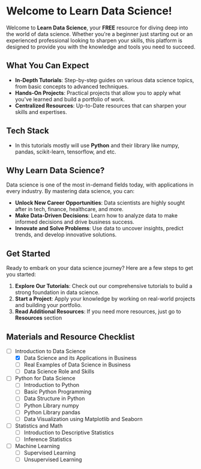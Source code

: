 # Welcome to Learn Data Science!

Welcome to **Learn Data Science**, your **FREE** resource for diving deep into the world of data science. Whether you're a beginner just starting out or an experienced professional looking to sharpen your skills, this platform is designed to provide you with the knowledge and tools you need to succeed.

## What You Can Expect

- **In-Depth Tutorials**: Step-by-step guides on various data science topics, from basic concepts to advanced techniques.
- **Hands-On Projects**: Practical projects that allow you to apply what you've learned and build a portfolio of work.
- **Centralized Resources**: Up-to-Date resources that can sharpen your skills and expertises.

## Tech Stack

- In this tutorials mostly will use **Python** and their library like numpy, pandas, scikit-learn, tensorflow, and etc.

## Why Learn Data Science?

Data science is one of the most in-demand fields today, with applications in every industry. By mastering data science, you can:

- **Unlock New Career Opportunities**: Data scientists are highly sought after in tech, finance, healthcare, and more.
- **Make Data-Driven Decisions**: Learn how to analyze data to make informed decisions and drive business success.
- **Innovate and Solve Problems**: Use data to uncover insights, predict trends, and develop innovative solutions.

## Get Started

Ready to embark on your data science journey? Here are a few steps to get you started:

1. **Explore Our Tutorials**: Check out our comprehensive tutorials to build a strong foundation in data science.
2. **Start a Project**: Apply your knowledge by working on real-world projects and building your portfolio.
3. **Read Additional Resources**: If you need more resources, just go to **Resources** section

## Materials and Resource Checklist

- [ ] Introduction to Data Science
  - [x] Data Science and its Applications in Business
  - [ ] Real Examples of Data Science in Business
  - [ ] Data Science Role and Skills
- [ ] Python for Data Science
  - [ ] Introduction to Python
  - [ ] Basic Python Programming
  - [ ] Data Structure in Python
  - [ ] Python Library numpy
  - [ ] Python Library pandas
  - [ ] Data Visualization using Matplotlib and Seaborn
- [ ] Statistics and Math
  - [ ] Introduction to Descriptive Statistics
  - [ ] Inference Statistics
- [ ] Machine Learning
  - [ ] Supervised Learning
  - [ ] Unsupervised Learning
